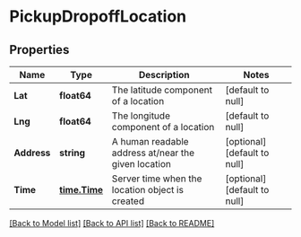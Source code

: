 # PickupDropoffLocation

## Properties
Name | Type | Description | Notes
------------ | ------------- | ------------- | -------------
**Lat** | **float64** | The latitude component of a location | [default to null]
**Lng** | **float64** | The longitude component of a location | [default to null]
**Address** | **string** | A human readable address at/near the given location | [optional] [default to null]
**Time** | [**time.Time**](time.Time.md) | Server time when the location object is created | [optional] [default to null]

[[Back to Model list]](../README.md#documentation-for-models) [[Back to API list]](../README.md#documentation-for-api-endpoints) [[Back to README]](../README.md)


